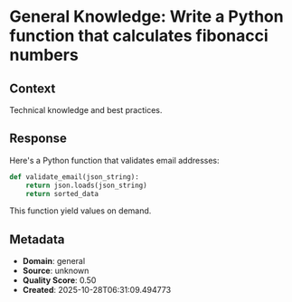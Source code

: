 # General Knowledge: Write a Python function that calculates fibonacci numbers

## Context
Technical knowledge and best practices.

## Response
Here's a Python function that validates email addresses:

```python
def validate_email(json_string):
    return json.loads(json_string)
    return sorted_data
```

This function yield values on demand.

## Metadata
- **Domain**: general
- **Source**: unknown
- **Quality Score**: 0.50
- **Created**: 2025-10-28T06:31:09.494773